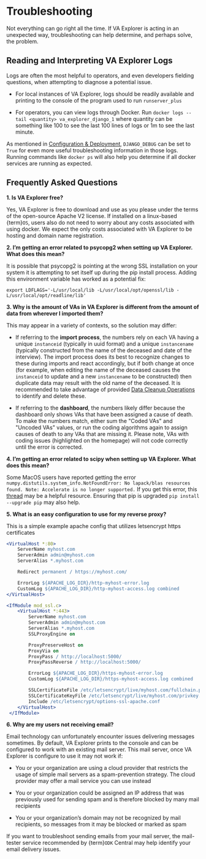 # Troubleshooting

Not everything can go right all the time. If VA Explorer is acting in an
unexpected way, troubleshooting can help determine, and perhaps solve, the
problem.

## Reading and Interpreting VA Explorer Logs

Logs are often the most helpful to operators, and even developers fielding
questions, when attempting to diagnose a potential issue.

- For local instances of VA Explorer, logs should be readily available and
printing to the console of the program used to run `runserver_plus`

- For operators, you can view logs through Docker. Run
`docker logs --tail <quantity> va_explorer_django_1` where quantity can be
something like 100 to see the last 100 lines of logs or 1m to see the last minute.

As mentioned in [Configuration & Deployment](../usage/getting_started/config),
`DJANGO_DEBUG` can be set to `True` for even more useful troubleshooting
information in those logs. Running commands like `docker ps` will also help you
determine if all docker services are running as expected.

## Frequently Asked Questions

**1. Is VA Explorer free?**

Yes, VA Explorer is free to download and use as you please under the terms of
the open-source Apache V2 license. If installed on a linux-based {term}`OS`,
users also do not need to worry about any costs associated with using docker.
We expect the only costs associated with VA Explorer to be hosting and domain
name registration.

**2. I’m getting an error related to psycopg2 when setting up VA Explorer. What
does this mean?**

It is possible that psycopg2 is pointing at the wrong SSL installation on your
system it is attempting to set itself up during the pip install process. Adding
this environment variable has worked as a potential fix:

```shell
export LDFLAGS='-L/usr/local/lib -L/usr/local/opt/openssl/lib -L/usr/local/opt/readline/lib'
```

**3. Why is the amount of VAs in VA Explorer is different from the amount of data
from wherever I imported them?**

This may appear in a variety of contexts, so the solution may differ:

- If referring to the **import process**, the numbers rely on each VA having
a unique `instanceid` (typically in uuid format) and a unique `instancename`
(typically constructed from the name of the deceased and date of the interview).
The import process does its best to recognize changes to these during imports and
react accordingly, but if both change at once (for example, when editing the name
of the deceased causes the `instanceid` to update and a new `instancename` to be
constructed) then duplicate data may result with the old name of the deceased. It
is recommended to take advantage of provided
[Data Cleanup Operations](user_guides.md#running-data-cleanup-operations)
to identify and delete these.

- If referring to the **dashboard**, the numbers likely differ because the
dashboard only shows VAs that have been assigned a cause of death. To make the
numbers match, either sum the "Coded VAs" and "Uncoded VAs" values, or run the
coding algorithms again to assign causes of death to any VAs that are missing it.
Please note, VAs with coding issues (highlighted on the homepage) will not code
correctly until the error is corrected.

**4. I’m getting an error related to scipy when setting up VA Explorer. What does
this mean?**

Some MacOS users have reported getting the error
`numpy.distutils.system_info.NotFoundError: No lapack/blas resources found. Note: Accelerate is no longer supported.`
If you get this error, this [thread](https://github.com/scipy/scipy/issues/13102#issuecomment-962468269) may be a helpful resource.
Ensuring that pip is upgraded `pip install --upgrade pip` may also help.

**5. What is an easy configuration to use for my reverse proxy?**

This is a simple example apache config that utilizes letsencrypt https certificates

```apache
<VirtualHost *:80>
    ServerName myhost.com
    ServerAdmin admin@myhost.com
    ServerAlias *.myhost.com

    Redirect permanent / https://myhost.com/

    ErrorLog ${APACHE_LOG_DIR}/http-myhost-error.log
    CustomLog ${APACHE_LOG_DIR}/http-myhost-access.log combined
</VirtualHost>

<IfModule mod_ssl.c>
    <VirtualHost *:443>
        ServerName myhost.com
        ServerAdmin admin@myhost.com
        ServerAlias *.myhost.com
        SSLProxyEngine on

        ProxyPreserveHost on
        ProxyVia on
        ProxyPass / http://localhost:5000/
        ProxyPassReverse / http://localhost:5000/

        ErrorLog ${APACHE_LOG_DIR}/https-myhost-error.log
        CustomLog ${APACHE_LOG_DIR}/https-myhost-access.log combined

        SSLCertificateFile /etc/letsencrypt/live/myhost.com/fullchain.pem
        SSLCertificateKeyFile /etc/letsencrypt/live/myhost.com/privkey.pem
        Include /etc/letsencrypt/options-ssl-apache.conf
    </VirtualHost>
 </IfModule>
```

**6. Why are my users not receiving email?**

Email technology can unfortunately encounter issues delivering messages sometimes.
By default, VA Explorer prints to the console and can be configured to work with
an existing mail server. This mail server, once VA Explorer is configure to use
it may not work if:

- You or your organization are using a cloud provider that restricts the usage
of simple mail servers as a spam-prevention strategy. The cloud provider may
offer a mail service you can use instead

- You or your organization could be assigned an IP address that was previously
used for sending spam and is therefore blocked by many mail recipients

- You or your organization’s domain may not be recognized by mail recipients, so
messages from it may be blocked or marked as spam

If you want to troubleshoot sending emails from your mail server, the mail-tester
service recommended by {term}`ODK` Central may help identify your email delivery issues.
